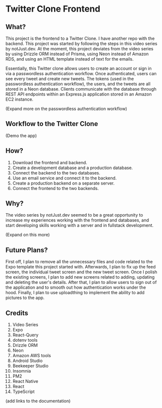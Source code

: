 # Twitter Clone Frontend

## What?

This project is the frontend to a Twitter Clone. I have another repo with the backend. This project was started by following the steps in this video series by notJust.dev. At the moment, this project deviates from the video series by using Drizzle ORM instead of Prisma, using Neon instead of Amazon RDS, and using an HTML template instead of text for the emails.

Essentially, this Twitter clone allows users to create an account or sign in via a passwordless authentication workflow. Once authenticated, users can see every tweet and create new tweets. The tokens (used in the passwordless authentication workflow), the users, and the tweets are all stored in a Neon database. Clients communicate with the database through REST API endpoints within an Express.js application stored in an Amazon EC2 instance.

(Expand more on the passwordless authentication workflow)

## Workflow to the Twitter Clone

(Demo the app)

## How?

1. Download the frontend and backend.
2. Create a development database and a production database.
3. Connect the backend to the two databases.
4. Use an email service and connect it to the backend.
5. Create a production backend on a separate server.
6. Connect the frontend to the two backends.

## Why?

The video series by notJust.dev seemed to be a great opportunity to increase my experiences working with the frontend and databases, and start developing skills working with a server and in fullstack development.

(Expand on this more)

## Future Plans?

First off, I plan to remove all the unnecessary files and code related to the Expo template this project started with. Afterwards, I plan to fix up the feed screen, the individual tweet screen and the new tweet screen. Once I polish the existing screens, I plan to add new screens related to adding, updating and deleting the user's details. After that, I plan to allow users to sign out of the application and to smooth out how authentication works under the hood. Finally, I plan to use uploadthing to implement the ability to add pictures to the app.

## Credits

1. Video Series
2. Expo
3. React-Query
4. dotenv tools
5. Drizzle ORM
6. Neon
7. Amazon AWS tools
8. Android Studio
9. Beekeeper Studio
10. Insomnia
11. PM2
12. React Native
13. React
14. TypeScript

(add links to the documentation)
